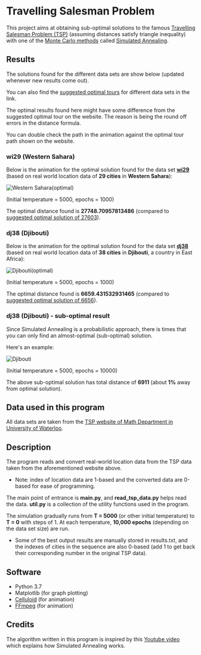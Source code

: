 # Travelling Salesman Problem
This project aims at obtaining sub-optimal solutions to the famous [Travelling Salesman Problem (TSP)](https://en.wikipedia.org/wiki/Travelling_salesman_problem) (assuming distances satisfy triangle inequality) with one of the [Monte Carlo methods](https://en.wikipedia.org/wiki/Monte_Carlo_method) called [Simulated Annealing](https://en.wikipedia.org/wiki/Simulated_annealing).

## Results
The solutions found for the different data sets are show below (updated whenever new results come out).

You can also find the [suggested optimal tours](http://www.math.uwaterloo.ca/tsp/world/countries.html#WI) for different data sets in the link.

The optimal results found here might have some difference from the suggested optimal tour on the website. The reason is being the round off errors in the distance formula.

You can double check the path in the animation against the optimal tour path shown on the website.

### wi29 (Western Sahara)
Below is the animation for the optimal solution found for the data set [**wi29**](http://www.math.uwaterloo.ca/tsp/world/wi29.tsp) (based on real world location data of **29 cities** in **Western Sahara**):

![Western Sahara(optimal)](wi29(27748).gif)

(Initial temperature = 5000, epochs = 1000)

The optimal distance found is **27748.70957813486** (compared to [suggested optimal solution of 27603](http://www.math.uwaterloo.ca/tsp/world/witour.html)).

### dj38 (Djibouti)
Below is the animation for the optimal solution found for the data set [**dj38**](http://www.math.uwaterloo.ca/tsp/world/dj38.tsp) (based on real world location data of **38 cities** in **Djibouti**, a country in East Africa):

![Djibouti(optimal)](dj38(6659).gif)

(Initial temperature = 5000, epochs = 1000)

The optimal distance found is **6659.431532931465** (compared to [suggested optimal solution of 6656](http://www.math.uwaterloo.ca/tsp/world/djtour.html)).

### dj38 (Djibouti) - sub-optimal result
Since Simulated Annealing is a probabilistic approach, there is times that you can only find an almost-optimal (sub-optimal) solution.

Here's an example:

![Djibouti](dj38(6911).gif)

(Initial temperature = 5000, epochs = 10000)

The above sub-optimal solution has total distance of **6911** (about **1%** away from optimal solution).

## Data used in this program
All data sets are taken from the [TSP website of Math Department in University of Waterloo](http://www.math.uwaterloo.ca/tsp/world/countries.html#DJ).

## Description
The program reads and convert real-world location data from the TSP data taken from the aforementioned website above.

- Note: index of location data are 1-based and the converted data are 0-based for ease of programming.

The main point of entrance is **main.py**, and **read_tsp_data.py** helps read the data. **util.py** is a collection of the utility functions used in the program.

The simulation gradually runs from **T = 5000** (or other initial temperature) to **T = 0** with steps of 1. At each temperature, **10,000 epochs** (depending on the data set size) are run.

- Some of the best output results are manually stored in results.txt, and the indexes of cities in the sequence are also 0-based (add 1 to get back their corresponding number in the original TSP data).

## Software
- Python 3.7
- Matplotlib (for graph plotting)
- [Celluloid](https://github.com/jwkvam/celluloid) (for animation)
- [FFmpeg](https://ffmpeg.org/) (for animation)

## Credits
The algorithm written in this program is inspired by this [Youtube video](https://www.youtube.com/watch?v=eBmU1ONJ-os&t=1s) which explains how Simulated Annealing works.